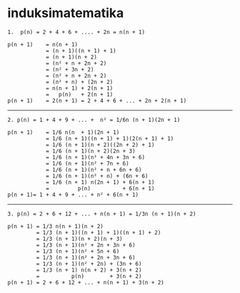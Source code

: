 # induksimatematika

	1.	p(n) = 2 + 4 + 6 + .... + 2n = n(n + 1)
	
	p(n + 1)    = n(n + 1)  
				= (n + 1)((n + 1) + 1)
				= (n + 1)(n + 2)
				= (n² + n + 2n + 2)
				= (n² + 3n + 2)
				= (n² + n + 2n + 2)
				= (n² + n) + (2n + 2)
				= n(n + 1) + 2(n + 1)
				=   p(n)   + 2(n + 1)
	p(n + 1) 	= 2(n + 1) = 2 + 4 + 6 + ... + 2n + 2(n + 1)
---

	2. p(n) = 1 + 4 + 9 + ... +  n² = 1/6n (n + 1)(2n + 1)

	p(n + 1) 	= 1/6 n(n  + 1)(2n + 1) 
				= 1/6 (n + 1)((n + 1) + 1)(2(n + 1) + 1)
				= 1/6 (n + 1)(n + 2)((2n + 2) + 1)
				= 1/6 (n + 1)(n + 2)(2n + 3)
				= 1/6 (n + 1)(n² + 4n + 3n + 6)
				= 1/6 (n + 1)(n² + 7n + 6)
				= 1/6 (n + 1)(n² + n + 6n + 6)
				= 1/6 (n + 1)(n² + n) + (6n + 6)
				= 1/6 (n + 1) n(2n + 1) + 6(n + 1)
				=         p(n)          + 6(n + 1)
	p(n + 1)= 1 + 4 + 9 + ... + n² + 6(n + 1)
---

	3. p(n) = 2 + 6 + 12 + ... + n(n + 1) = 1/3n (n + 1)(n + 2)

	p(n + 1) = 1/3 n(n + 1)(n + 2)  
			 = 1/3 (n + 1)((n + 1) + 1)((n + 1) + 2)
			 = 1/3 (n + 1)(n + 2)(n + 3)
			 = 1/3 (n + 1)(n² + 2n + 3n + 6)
			 = 1/3 (n + 1)(n² + 5n + 6)
			 = 1/3 (n + 1)(n² + 2n + 3n + 6)
			 = 1/3 (n + 1)(n² + 2n) + (3n + 6)
			 = 1/3 (n + 1) n(n + 2) + 3(n + 2)
			 =          p(n)        + 3(n + 2)
	p(n + 1) = 2 + 6 + 12 + ... + n(n + 1) + 3(n + 2)

